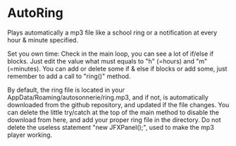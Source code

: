 # AutoRing
Plays automatically a mp3 file like a school ring or a notification at every hour &amp; minute specified.

Set you own time:
  Check in the main loop, you can see a lot of if/else if blocks. Just edit the value what must equals to "h" (=hours) and "m"
  (=minutes). You can add or delete some if & else if blocks or add some, just remember to add a call to "ring()" method.
  
By default, the ring file is located in your AppData/Roaming/autosonnerie/ring.mp3, and if not, is automatically downloaded from the github repository, and updated if the file changes. You can delete the little try/catch at the top of the main method to disable the download from here, and add your proper ring file in the directory. Do not delete the useless statement "new JFXPanel();", used to make the mp3 player working.

